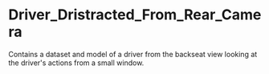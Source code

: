 # Driver_Dristracted_From_Rear_Camera
Contains a dataset and model of a driver from the backseat view looking at the driver's actions from a small window. 
